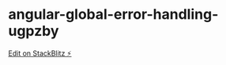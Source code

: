 # angular-global-error-handling-ugpzby

[Edit on StackBlitz ⚡️](https://stackblitz.com/edit/angular-global-error-handling-ugpzby)